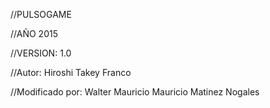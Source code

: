 
//PULSOGAME

//AÑO 2015

//VERSION: 1.0

//Autor: Hiroshi Takey Franco

//Modificado por: Walter Mauricio Mauricio Matinez Nogales 

